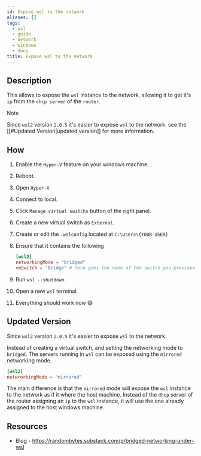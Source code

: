 ```yaml
---
id: Expose wsl to the network
aliases: []
tags:
  - wsl
  - guide
  - network
  - windows
  - docs
title: Expose wsl to the network
---
```


## Description

This allows to expose the `wsl` instance to the network,
allowing it to get it's `ip` from the `dhcp server` of the `router`.

> [!note]
> Since `wsl2` version `2.0.5`
> it's easier to expose `wsl` to the network.
> see the [[#Updated Version|updated version]] for more information.

## How

1.  Enable the `Hyper-V` feature on your windows machine.
2.  Reboot.
3.  Open `Hyper-V`.
4.  Connect to local.
5.  Click `Manage virtual switchs` button of the right panel.
6.  Create a new virtual switch as `External`.
7.  Create or edit the `.wslconfig` located at `C:\Users\{YOUR-USER}`
8.  Ensure that it contains the following

    ```toml
    [wsl2]
    networkingMode = "bridged"
    vmSwitch = "Bridge" # Here goes the name of the switch you previously created
    ```

9.  Run `wsl --shutdown`.
10. Open a new `wsl` terminal.
11. Everything should work now 😄

## Updated Version

Since `wsl2` version `2.0.5` it's easier to expose `wsl` to the network.

Instead of creating a virtual switch, and setting the
networking mode to `bridged`.
The servers running in `wsl` can be exposed using the `mirrored` networking mode.

```toml
[wsl2]
netwrorkingMode = "mirrored"
```

The main difference is that the `mirrored` mode will expose the `wsl` instance to
the network as if it where the host machine. Instead of the `dhcp` server of the
router assigning an `ip` to the `wsl` instance, it will use the one already assigned
to the host windows machine.

## Resources

- Blog - https://randombytes.substack.com/p/bridged-networking-under-wsl
